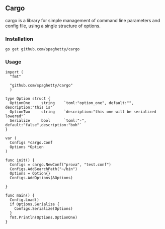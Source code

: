 Cargo
-----

cargo is a library for simple management of command line parameters and config
file, using a single structure of options.

### Installation

```
go get github.com/spaghetty/cargo
```

### Usage

```golang
import (
  "fmt"

  "github.com/spaghetty/cargo"
  )

type Option struct {
  OptionOne     string    `toml:"option_one", default:"", description:"this is"`
  OptionTwo     string    `description:"this one will be serialized lowered"`
  Serialize     bool      `toml:"-", default:"false",description:"boh"`
}

var (
  Configs *cargo.Conf
  Options *Option
)

func init() {
  Configs = cargo.NewConf("prova", "test.conf")
  Configs.AddSearchPath("~/bin")
  Options = Option{}
  Configs.AddOptions(&Options)

}

func main() {
  Config.Load()
  if Options.Serialize {
    Configs.Serialize(Options)
  }
  fmt.Println(Options.OptionOne)
}
```
